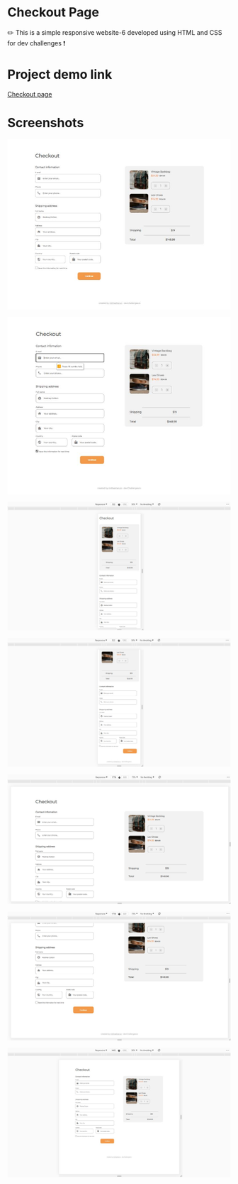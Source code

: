 # Checkout Page
✏️ This is a simple responsive website-6 developed using HTML and CSS for dev challenges ❗

# Project demo link

<a href="https://mithesh14.github.io/Checkout-page/">Checkout page</a>

# Screenshots 

![screenshots](https://github.com/Mithesh14/Checkout-page/blob/main/images/image1.jpg)

![screenshots](https://github.com/Mithesh14/Checkout-page/blob/main/images/image2.jpg)

![screenshots](https://github.com/Mithesh14/Checkout-page/blob/main/images/image3.jpg)

![screenshots](https://github.com/Mithesh14/Checkout-page/blob/main/images/image4.jpg)

![screenshots](https://github.com/Mithesh14/Checkout-page/blob/main/images/image5.jpg)

![screenshots](https://github.com/Mithesh14/Checkout-page/blob/main/images/image6.jpg)

![screenshots](https://github.com/Mithesh14/Checkout-page/blob/main/images/image7.jpg)
